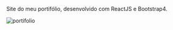Site do meu portifólio, desenvolvido com ReactJS e Bootstrap4.

![portifolio](https://user-images.githubusercontent.com/57547112/89665525-36e3da00-d8af-11ea-97a0-d382626b56f2.png)
